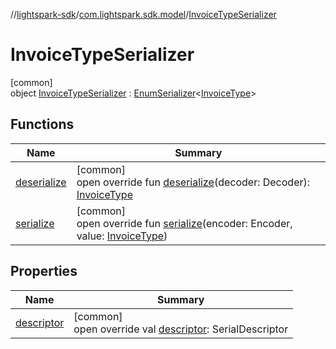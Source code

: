 //[lightspark-sdk](../../../index.md)/[com.lightspark.sdk.model](../index.md)/[InvoiceTypeSerializer](index.md)

# InvoiceTypeSerializer

[common]\
object [InvoiceTypeSerializer](index.md) : [EnumSerializer](../../com.lightspark.sdk.util/-enum-serializer/index.md)&lt;[InvoiceType](../-invoice-type/index.md)&gt;

## Functions

| Name | Summary |
|---|---|
| [deserialize](../../com.lightspark.sdk.util/-enum-serializer/deserialize.md) | [common]<br>open override fun [deserialize](../../com.lightspark.sdk.util/-enum-serializer/deserialize.md)(decoder: Decoder): [InvoiceType](../-invoice-type/index.md) |
| [serialize](index.md#921531367%2FFunctions%2F-962664521) | [common]<br>open override fun [serialize](index.md#921531367%2FFunctions%2F-962664521)(encoder: Encoder, value: [InvoiceType](../-invoice-type/index.md)) |

## Properties

| Name | Summary |
|---|---|
| [descriptor](../../com.lightspark.sdk.util/-enum-serializer/descriptor.md) | [common]<br>open override val [descriptor](../../com.lightspark.sdk.util/-enum-serializer/descriptor.md): SerialDescriptor |
